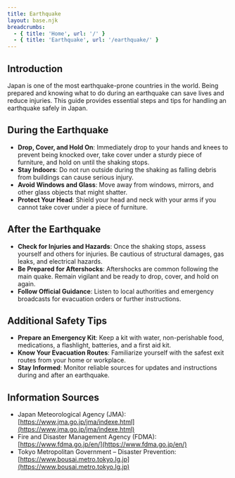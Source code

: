 ```yaml
---
title: Earthquake
layout: base.njk
breadcrumbs:
  - { title: 'Home', url: '/' }
  - { title: 'Earthquake', url: '/earthquake/' }
---
```


## Introduction

Japan is one of the most earthquake-prone countries in the world. Being prepared and knowing what to do during an earthquake can save lives and reduce injuries. This guide provides essential steps and tips for handling an earthquake safely in Japan.

## During the Earthquake

- **Drop, Cover, and Hold On**: Immediately drop to your hands and knees to prevent being knocked over, take cover under a sturdy piece of furniture, and hold on until the shaking stops.
- **Stay Indoors**: Do not run outside during the shaking as falling debris from buildings can cause serious injury.
- **Avoid Windows and Glass**: Move away from windows, mirrors, and other glass objects that might shatter.
- **Protect Your Head**: Shield your head and neck with your arms if you cannot take cover under a piece of furniture.

## After the Earthquake

- **Check for Injuries and Hazards**: Once the shaking stops, assess yourself and others for injuries. Be cautious of structural damages, gas leaks, and electrical hazards.
- **Be Prepared for Aftershocks**: Aftershocks are common following the main quake. Remain vigilant and be ready to drop, cover, and hold on again.
- **Follow Official Guidance**: Listen to local authorities and emergency broadcasts for evacuation orders or further instructions.

## Additional Safety Tips

- **Prepare an Emergency Kit**: Keep a kit with water, non-perishable food, medications, a flashlight, batteries, and a first aid kit.
- **Know Your Evacuation Routes**: Familiarize yourself with the safest exit routes from your home or workplace.
- **Stay Informed**: Monitor reliable sources for updates and instructions during and after an earthquake.

## Information Sources

- Japan Meteorological Agency (JMA): [https://www.jma.go.jp/jma/indexe.html](https://www.jma.go.jp/jma/indexe.html)
- Fire and Disaster Management Agency (FDMA): [https://www.fdma.go.jp/en/](https://www.fdma.go.jp/en/)
- Tokyo Metropolitan Government – Disaster Prevention: [https://www.bousai.metro.tokyo.lg.jp](https://www.bousai.metro.tokyo.lg.jp)
